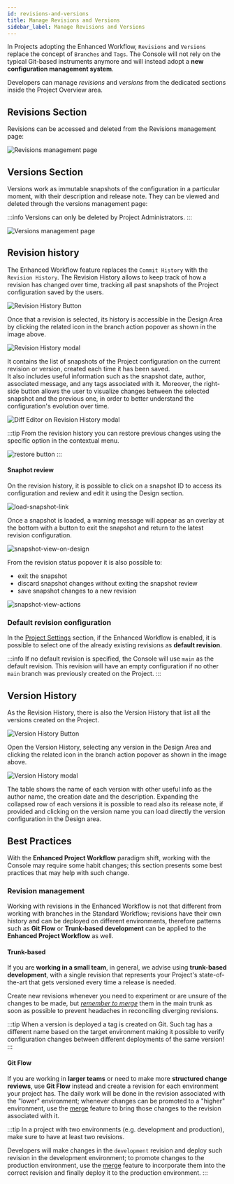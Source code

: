 ```yaml
---
id: revisions-and-versions
title: Manage Revisions and Versions
sidebar_label: Manage Revisions and Versions
---
```


In Projects adopting the Enhanced Workflow, `Revisions` and `Versions` replace the concept of `Branches` and `Tags`. The Console will not rely on the typical Git-based instruments anymore and will instead adopt a **new configuration management system**.

Developers can manage *revisions* and *versions* from the dedicated sections inside the Project Overview area.

## Revisions Section

 Revisions can be accessed and deleted from the Revisions management page:

![Revisions management page](img/revisions-overview.png)

## Versions Section

Versions work as immutable snapshots of the configuration in a particular moment, with their description and release note. They can be viewed and deleted through the versions management page:

:::info
Versions can only be deleted by Project Administrators.
:::

![Versions management page](img/versions-overview.png)

## Revision history 

The Enhanced Workflow feature replaces the `Commit History` with the `Revision History`. 
The Revision History allows to keep track of how a revision has changed over time, tracking all past snapshots of the Project configuration saved by the users.

<div style={{display: 'flex', justifyContent: 'center'}}>

![Revision History Button](img/revision-history-button.png)

</div>

Once that a revision is selected, its history is accessible in the Design Area by clicking the related icon in the branch action popover as shown in the image above.

![Revision History modal](img/revision-history.png)

It contains the list of snapshots of the Project configuration on the current revision or version, created each time it has been saved.  
It also includes useful information such as the snapshot date, author, associated message, and any tags associated with it.
Moreover, the right-side button allows the user to visualize changes between the selected snapshot and the previous one, in order to better understand the configuration's evolution over time.

![Diff Editor on Revision History modal](img/diff-editor-on-revision-history.png)

:::tip
From the revision history you can restore previous changes using the specific option in the contextual menu.

![restore button](img/revision-history-restore-changes-button.png)
:::

#### Snaphot review 

On the revision history, it is possible to click on a snapshot ID to access its configuration and review and edit it using the Design section.

![load-snapshot-link](img/load-snapshot-link.png)

Once a snapshot is loaded, a warning message will appear as an overlay at the bottom with a button to exit the snapshot and return to the latest revision configuration.

![snapshot-view-on-design](img/snapshot-view-on-design.png)

From the revision status popover it is also possible to:

- exit the snapshot
- discard snapshot changes without exiting the snapshot review
- save snapshot changes to a new revision

![snapshot-view-actions](img/snapshot-view-actions.png)

### Default revision configuration

In the [Project Settings](/console/project-configuration/project-settings.md) section, if the Enhanced Workflow is enabled, it is possible to select one of the already existing revisions as **default revision**.

:::info
If no default revision is specified, the Console will use `main` as the default revision.
This revision will have an empty configuration if no other `main` branch was previously created on the Project.
:::

## Version History

As the Revision History, there is also the Version History that list all the versions created on the Project.

<div style={{display: 'flex', justifyContent: 'center'}}>

![Version History Button](img/version-history-button.png)

</div>

Open the Version History, selecting any version in the Design Area and clicking the related icon in the branch action popover as shown in the image above.

![Version History modal](img/version-history-modal.png)

The table shows the name of each version with other useful info as the author name, the creation date and the description. Expanding the collapsed row of each versions it is possible to read also its release note, if provided and clicking on the version name you can load directly the version configuration in the Design area.

## Best Practices

With the **Enhanced Project Workflow** paradigm shift, working with the Console may require some habit changes; this section presents some best practices that may help with such change.

### Revision management

Working with revisions in the Enhanced Workflow is not that different from working with branches in the Standard Workflow; revisions have their own history and can be deployed on different environments, therefore patterns such as **Git Flow** or **Trunk-based development** can be applied to the **Enhanced Project Workflow** as well.

#### Trunk-based

If you are **working in a small team**, in general, we advise using **trunk-based development**, with a single revision that represents your Project's state-of-the-art that gets versioned every time a release is needed.

Create new revisions whenever you need to experiment or are unsure of the changes to be made, but [*remember to merge*](/development_suite/api-console/api-design/merge_collaboration.md#how-to-perform-a-merge-of-configurations) them in the main trunk as soon as possible to prevent headaches in reconciling diverging revisions.

:::tip
When a version is deployed a tag is created on Git. Such tag has a different name based on the target environment making it possible to verify configuration changes between different deployments of the same version!
:::

#### Git Flow

If you are working in **larger teams** or need to make more **structured change reviews**, use **Git Flow** instead and create a revision for each environment your project has. The daily work will be done in the revision associated with the "lower" environment;
whenever changes can be promoted to a "higher" environment, use the [merge](/development_suite/api-console/api-design/merge_collaboration.md#how-to-perform-a-merge-of-configurations) feature to bring those changes to the revision associated with it.

:::tip
In a project with two environments (e.g. development and production), make sure to have at least two revisions.

Developers will make changes in the `development` revision and deploy such revision in the development environment; to promote changes to the production environment, use the [merge](/development_suite/api-console/api-design/merge_collaboration.md#how-to-perform-a-merge-of-configurations) feature to incorporate them into the correct revision and finally deploy it to the production environment.
:::
